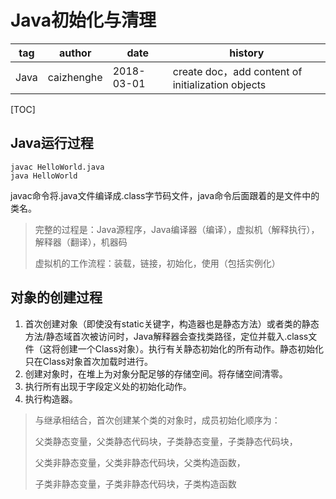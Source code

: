 # Java初始化与清理

| tag  | author     | date       | history                                           |
| ---- | ---------- | ---------- | ------------------------------------------------- |
| Java | caizhenghe | 2018-03-01 | create doc，add content of initialization objects |

[TOC]

## Java运行过程

```
javac HelloWorld.java
java HelloWorld
```

javac命令将.java文件编译成.class字节码文件，java命令后面跟着的是文件中的类名。

> 完整的过程是：Java源程序，Java编译器（编译），虚拟机（解释执行），解释器（翻译），机器码
>
> 虚拟机的工作流程：装载，链接，初始化，使用（包括实例化）

## 对象的创建过程

1. 首次创建对象（即使没有static关键字，构造器也是静态方法）或者类的静态方法/静态域首次被访问时，Java解释器会查找类路径，定位并载入.class文件（这将创建一个Class对象）。执行有关静态初始化的所有动作。静态初始化只在Class对象首次加载时进行。
2. 创建对象时，在堆上为对象分配足够的存储空间。将存储空间清零。
3. 执行所有出现于字段定义处的初始化动作。
4. 执行构造器。

> 与继承相结合，首次创建某个类的对象时，成员初始化顺序为：
>
> 父类静态变量，父类静态代码块，子类静态变量，子类静态代码块，
>
> 父类非静态变量，父类非静态代码块，父类构造函数，
>
> 子类非静态变量，子类非静态代码块，子类构造函数
>
> 

